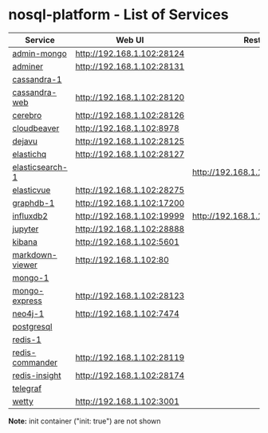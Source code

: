 # nosql-platform - List of Services

| Service | Web UI | Rest API 
|-------------- |------|------------
|[admin-mongo](./documentation/services/admin-mongo )|<http://192.168.1.102:28124>|
|[adminer](./documentation/services/adminer )|<http://192.168.1.102:28131>|
|[cassandra-1](./documentation/services/cassandra )||
|[cassandra-web](./documentation/services/cassandra-web )|<http://192.168.1.102:28120>|
|[cerebro](./documentation/services/cerbero )|<http://192.168.1.102:28126>|
|[cloudbeaver](./documentation/services/cloudbeaver )|<http://192.168.1.102:8978>|
|[dejavu](./documentation/services/dejavu )|<http://192.168.1.102:28125>|
|[elastichq](./documentation/services/elastichq )|<http://192.168.1.102:28127>|
|[elasticsearch-1](./documentation/services/elasticsearch )||<http://192.168.1.102:9200>
|[elasticvue](./documentation/services/elasticvue )|<http://192.168.1.102:28275>|
|[graphdb-1](./documentation/services/graphdb )|<http://192.168.1.102:17200>|
|[influxdb2](./documentation/services/influxdb2 )|<http://192.168.1.102:19999>|<http://192.168.1.102:19999/api/v2>
|[jupyter](./documentation/services/jupyter )|<http://192.168.1.102:28888>|
|[kibana](./documentation/services/kibana )|<http://192.168.1.102:5601>|
|[markdown-viewer](./documentation/services/markdown-viewer )|<http://192.168.1.102:80>|
|[mongo-1](./documentation/services/mongodb )||
|[mongo-express](./documentation/services/mongo-express )|<http://192.168.1.102:28123>|
|[neo4j-1](./documentation/services/neo4j )|<http://192.168.1.102:7474>|
|[postgresql](./documentation/services/postgresql )||
|[redis-1](./documentation/services/redis )||
|[redis-commander](./documentation/services/redis-commander )|<http://192.168.1.102:28119>|
|[redis-insight](./documentation/services/redis-insight )|<http://192.168.1.102:28174>|
|[telegraf](./documentation/services/telegraf )||
|[wetty](./documentation/services/wetty )|<http://192.168.1.102:3001>||

**Note:** init container ("init: true") are not shown